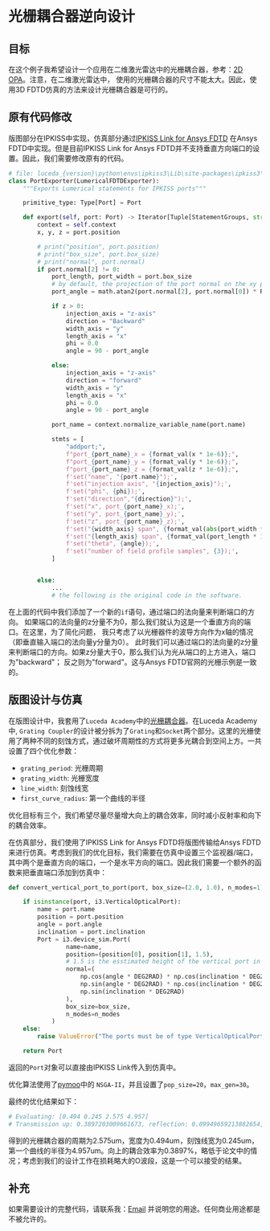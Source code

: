 # 光栅耦合器逆向设计

## 目标
在这个例子我希望设计一个应用在二维激光雷达中的光栅耦合器，参考：[2D OPA](nature11727.pdf)。注意，在二维激光雷达中，
使用的光栅耦合器的尺寸不能太大。因此，使用3D FDTD仿真的方法来设计光栅耦合器是可行的。

## 原有代码修改
版图部分在IPKISS中实现，仿真部分通过[IPKISS Link for Ansys FDTD](https://academy.lucedaphotonics.com/tutorials/device_sim/lumerical_fdtd_solutions#lumerical-fdtd-tutorial)
在Ansys FDTD中实现。但是目前IPKISS Link for Ansys FDTD并不支持垂直方向端口的设置。因此，我们需要修改原有的代码。

```python
# file: luceda_{version}\python\envs\ipkiss3\Lib\site-packages\ipkiss3\simulation\engines\lumerical\fdtd\exporter.py
class PortExporter(LumericalFDTDExporter):
    """Exports Lumerical statements for IPKISS ports"""

    primitive_type: Type[Port] = Port

    def export(self, port: Port) -> Iterator[Tuple[StatementGroups, str]]:
        context = self.context
        x, y, z = port.position

        # print("position", port.position)
        # print("box_size", port.box_size)
        # print("normal", port.normal)
        if port.normal[2] != 0:
            port_length, port_width = port.box_size
            # by default, the projection of the port normal on the xy plane is the x axis
            port_angle = math.atan2(port.normal[2], port.normal[0]) * RAD2DEG

            if z > 0:
                injection_axis = "z-axis"
                direction = "Backward"
                width_axis = "y"
                length_axis = "x"
                phi = 0.0
                angle = 90 - port_angle

            else:
                injection_axis = "z-axis"
                direction = "forward"
                width_axis = "y"
                length_axis = "x"
                phi = 0.0
                angle = 90 - port_angle

            port_name = context.normalize_variable_name(port.name)

            stmts = [
                "addport;",
                f"port_{port_name}_x = {format_val(x * 1e-6)};",
                f"port_{port_name}_y = {format_val(y * 1e-6)};",
                f"port_{port_name}_z = {format_val(z * 1e-6)};",
                f'set("name", "{port.name}");',
                f'set("injection axis", "{injection_axis}");',
                f'set("phi", {phi});',
                f'set("direction","{direction}");',
                f'set("x", port_{port_name}_x);',
                f'set("y", port_{port_name}_y);',
                f'set("z", port_{port_name}_z);',
                f'set("{width_axis} span", {format_val(abs(port_width * 1.e-6 / math.cos(angle * DEG2RAD)))});',
                f'set("{length_axis} span", {format_val(port_length * 1.e-6)});',
                f'set("theta", {angle});',
                f'set("number of field profile samples", {3});',
            ]


        else:
            ...
            # the following is the original code in the software.
```

在上面的代码中我们添加了一个新的`if`语句，通过端口的法向量来判断端口的方向。
如果端口的法向量的z分量不为0，那么我们就认为这是一个垂直方向的端口。在这里，为了简化问题，
我只考虑了以光栅器件的波导方向作为x轴的情况（即垂直输入端口的法向量y分量为0）。
此时我们可以通过端口的法向量的z分量来判断端口的方向。如果z分量大于0，那么我们认为光从端口的上方进入，端口为"backward"；
反之则为"forward"。这与Ansys FDTD官网的光栅示例是一致的。

## 版图设计与仿真
在版图设计中，我套用了`Luceda Academy`中的[光栅耦合器](https://academy.lucedaphotonics.com/pdks_sources/si_fab/si_fab/ipkiss/si_fab/components/grating_coupler/doc/)。在Luceda Academy中,
`Grating Coupler`的设计被分拆为了`Grating`和`Socket`两个部分。这里的光栅使用了两种不同的刻蚀方式，通过破坏周期性的方式将更多光耦合到空间上方。一共设置了四个优化参数：

- `grating_period`: 光栅周期
- `grating_width`: 光栅宽度
- `line_width`: 刻蚀线宽
- `first_curve_radius`: 第一个曲线的半径

优化目标有三个，我们希望尽量尽量增大向上的耦合效率，同时减小反射率和向下的耦合效率。

在仿真部分，我们使用了IPKISS Link for Ansys FDTD将版图传输给Ansys FDTD来进行仿真。考虑到我们的优化目标，我们需要在仿真中设置三个监视器/端口，
其中两个是垂直方向的端口，一个是水平方向的端口。因此我们需要一个额外的函数来把垂直端口添加到仿真中：

```python
def convert_vertical_port_to_port(port, box_size=(2.0, 1.0), n_modes=1):

    if isinstance(port, i3.VerticalOpticalPort):
        name = port.name
        position = port.position
        angle = port.angle
        inclination = port.inclination
        Port = i3.device_sim.Port(
                name=name,
                position=(position[0], position[1], 1.5),
                # 1.5 is the esstimated height of the vertical port in si_fab pdk
                normal=(
                    np.cos(angle * DEG2RAD) * np.cos(inclination * DEG2RAD),
                    np.sin(angle * DEG2RAD) * np.cos(inclination * DEG2RAD),
                    np.sin(inclination * DEG2RAD)
                ),
                box_size=box_size,
                n_modes=n_modes
            )
    else:
        raise ValueError("The ports must be of type VerticalOpticalPort")

    return Port
```

返回的`Port`对象可以直接由IPKISS Link传入到仿真中。

优化算法使用了[pymoo](https://pymoo.org/)中的 `NSGA-II`，并且设置了`pop_size=20`，`max_gen=30`。

最终的优化结果如下：

```python
# Evaluating: [0.494 0.245 2.575 4.957]
# Transmission up: 0.3897203009661673, reflection: 0.09949659213882654, down: 0.1342305583145064
```

得到的光栅耦合器的周期为2.575um，宽度为0.494um，刻蚀线宽为0.245um，第一个曲线的半径为4.957um。向上的耦合效率为0.3897%，略低于论文中的情况；考虑到我们的设计工作在损耗略大的O波段，这是一个可以接受的结果。

## 补充
如果需要设计的完整代码，请联系我：[Email](mailto:xuhao.wu@kaust.edu.sa) 并说明您的用途。任何商业用途都是不被允许的。
